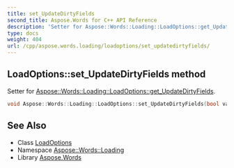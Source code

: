 ```yaml
---
title: set_UpdateDirtyFields
second_title: Aspose.Words for C++ API Reference
description: 'Setter for Aspose::Words::Loading::LoadOptions::get_UpdateDirtyFields.'
type: docs
weight: 404
url: /cpp/aspose.words.loading/loadoptions/set_updatedirtyfields/
---
```

## LoadOptions::set_UpdateDirtyFields method


Setter for [Aspose::Words::Loading::LoadOptions::get_UpdateDirtyFields](../get_updatedirtyfields/).

```cpp
void Aspose::Words::Loading::LoadOptions::set_UpdateDirtyFields(bool value)
```

## See Also

* Class [LoadOptions](../)
* Namespace [Aspose::Words::Loading](../../)
* Library [Aspose.Words](../../../)
